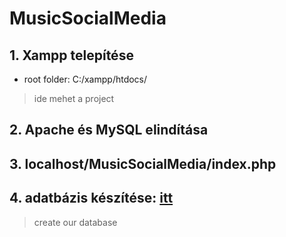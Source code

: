 # MusicSocialMedia
## 1. Xampp telepítése
- root folder: C:/xampp/htdocs/
> ide mehet a project
## 2. Apache és MySQL elindítása
## 3. localhost/MusicSocialMedia/index.php
## 4. adatbázis készítése: [itt](https://www.youtube.com/watch?v=gCo6JqGMi30)
> create our database
